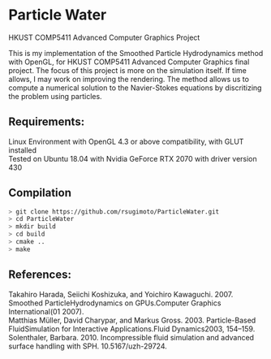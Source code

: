 # Particle Water
HKUST COMP5411 Advanced Computer Graphics Project

This is my implementation of the Smoothed Particle Hydrodynamics method with OpenGL, for HKUST COMP5411 Advanced Computer Graphics final project. The focus of this project is more on the simulation itself. If time allows, I may work on improving the rendering. The method allows us to compute a numerical solution to the Navier-Stokes equations by discritizing the problem using particles.

## Requirements:
Linux Environment with OpenGL 4.3 or above compatibility, with GLUT installed  
Tested on Ubuntu 18.04 with Nvidia GeForce RTX 2070 with driver version 430

## Compilation
```Bash
> git clone https://github.com/rsugimoto/ParticleWater.git
> cd ParticleWater
> mkdir build
> cd build
> cmake ..
> make
```

## References:
Takahiro Harada, Seiichi Koshizuka, and Yoichiro Kawaguchi. 2007. Smoothed ParticleHydrodynamics on GPUs.Computer Graphics International(01 2007).  
Matthias Müller, David Charypar, and Markus Gross. 2003. Particle-Based FluidSimulation for Interactive Applications.Fluid Dynamics2003, 154–159.  
Solenthaler, Barbara. 2010. Incompressible fluid simulation and advanced surface handling with SPH. 10.5167/uzh-29724. 
